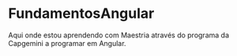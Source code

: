 # FundamentosAngular
Aqui onde estou aprendendo com Maestria através do programa da Capgemini a programar em Angular. 
